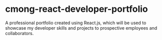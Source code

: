 # cmong-react-developer-portfolio
A professional portfolio created using React.js, which will be used to showcase my developer skills and projects to prospective employees and collaborators.
